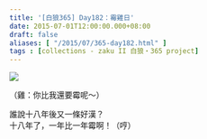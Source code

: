 ```yaml
---
title: '[白狼365] Day182：霉雞日'
date: 2015-07-01T12:00:00.000+08:00
draft: false
aliases: [ "/2015/07/365-day182.html" ]
tags : [collections - zaku II 白狼・365 project]
---
```


[![](https://farm4.staticflickr.com/3745/19035999379_b3842ea2e2_z.jpg)](https://farm4.staticflickr.com/3745/19035999379_b3842ea2e2_z.jpg)

（雞：你比我還要霉呢～）  
  
誰說十八年後又一條好漢？  
十八年了，一年比一年霉啊！（哼）